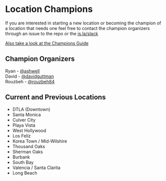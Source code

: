 # Location Champions
If you are interested in starting a new location or
becoming the champion of a location that needs one feel free to contact
the champion organizers through an issue to the repo or the [js.la/slack](https://js.la/slack)

[Also take a look at the Champions Guide](./CONTRIBUTING.md)

## Champion Organizers
Ryan - [@ashwell](https://github.com/ashwell)<br />
David - [@davidguttman](https://github.com/davidguttman) <br />
Rouzbeh - [@rouzbeh84](https://github.com/rouzbeh84)


## Current and Previous Locations
* DTLA (Downtown)
* Santa Monica
* Culver City
* Playa Vista
* West Hollywood
* Los Feliz
* Korea Town / Mid-Wilshire
* Thousand Oaks
* Sherman Oaks
* Burbank
* South Bay
* Valencia / Santa Clarita
* Long Beach

